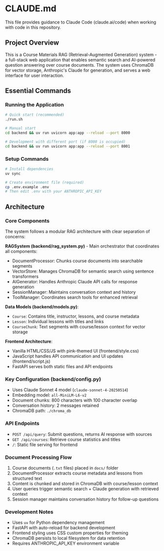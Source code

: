 # CLAUDE.md

This file provides guidance to Claude Code (claude.ai/code) when working with code in this repository.

## Project Overview

This is a Course Materials RAG (Retrieval-Augmented Generation) system - a full-stack web application that enables semantic search and AI-powered question answering over course documents. The system uses ChromaDB for vector storage, Anthropic's Claude for generation, and serves a web interface for user interaction.

## Essential Commands

### Running the Application
```bash
# Quick start (recommended)
./run.sh

# Manual start
cd backend && uv run uvicorn app:app --reload --port 8000

# Development with different port (if 8000 is occupied)
cd backend && uv run uvicorn app:app --reload --port 8001
```

### Setup Commands
```bash
# Install dependencies
uv sync

# Create environment file (required)
cp .env.example .env
# Then edit .env with your ANTHROPIC_API_KEY
```

## Architecture

### Core Components

The system follows a modular RAG architecture with clear separation of concerns:

**RAGSystem (backend/rag_system.py)** - Main orchestrator that coordinates all components:
- DocumentProcessor: Chunks course documents into searchable segments
- VectorStore: Manages ChromaDB for semantic search using sentence transformers
- AIGenerator: Handles Anthropic Claude API calls for response generation
- SessionManager: Maintains conversation context and history
- ToolManager: Coordinates search tools for enhanced retrieval

**Data Models (backend/models.py)**:
- `Course`: Contains title, instructor, lessons, and course metadata
- `Lesson`: Individual lessons with titles and links
- `CourseChunk`: Text segments with course/lesson context for vector storage

**Frontend Architecture**:
- Vanilla HTML/CSS/JS with pink-themed UI (frontend/style.css)
- JavaScript handles API communication and UI updates (frontend/script.js)
- FastAPI serves both static files and API endpoints

### Key Configuration (backend/config.py)

- Uses Claude Sonnet 4 model (`claude-sonnet-4-20250514`)
- Embedding model: `all-MiniLM-L6-v2`
- Document chunks: 800 characters with 100 character overlap
- Conversation history: 2 messages retained
- ChromaDB path: `./chroma_db`

### API Endpoints

- `POST /api/query`: Submit questions, returns AI response with sources
- `GET /api/courses`: Retrieve course statistics and titles
- `/`: Static file serving for frontend

### Document Processing Flow

1. Course documents (`.txt` files) placed in `docs/` folder
2. DocumentProcessor extracts course metadata and lessons from structured text
3. Content is chunked and stored in ChromaDB with course/lesson context
4. User queries trigger semantic search + Claude generation with retrieved context
5. Session manager maintains conversation history for follow-up questions

### Development Notes

- Uses `uv` for Python dependency management
- FastAPI with auto-reload for backend development
- Frontend styling uses CSS custom properties for theming
- ChromaDB persists to local filesystem for data retention
- Requires ANTHROPIC_API_KEY environment variable